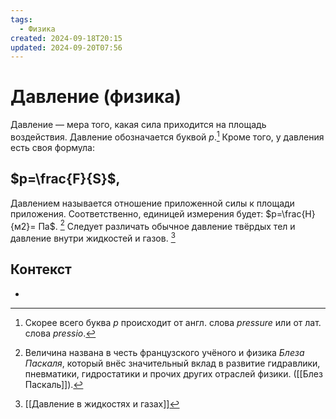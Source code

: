 ```yaml
---
tags:
  - Физика
created: 2024-09-18T20:15
updated: 2024-09-20T07:56
---
```

# Давление (физика)

Давление — мера того, какая сила приходится на площадь воздействия.
Давление обозначается буквой $p$.[^1]
Кроме того, у давления есть своя формула:
## $p=\frac{F}{S}$,
Давлением называется отношение приложенной силы к площади приложения.
Соответственно, единицей измерения будет:
$p=\frac{Н}{м2}= Па$. [^2]
Следует различать обычное давление твёрдых тел и давление внутри жидкостей и газов. [^3]

## Контекст
- 

[^1]: Скорее всего буква $p$ происходит от англ. слова *pressure* или от лат. слова *pressio*.
[^2]: Величина названа в честь французского учёного и физика *Блеза Паскаля*, который внёс значительный вклад в развитие гидравлики, пневматики, гидростатики и прочих других отраслей физики. 
([[Блез Паскаль]]).

[^3]: [[Давление в жидкостях и газах]]
